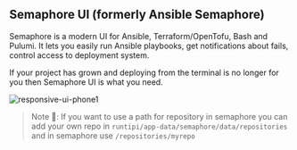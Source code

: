## Semaphore UI (formerly Ansible Semaphore)

Semaphore is a modern UI for Ansible, Terraform/OpenTofu, Bash and Pulumi. It lets you easily run Ansible playbooks, get notifications about fails, control access to deployment system.

If your project has grown and deploying from the terminal is no longer for you then Semaphore UI is what you need.

![responsive-ui-phone1](https://user-images.githubusercontent.com/914224/134777345-8789d9e4-ff0d-439c-b80e-ddc56b74fcee.png)

> Note 📝: If you want to use a path for repository in semaphore you can add your own repo in `runtipi/app-data/semaphore/data/repositories` and in semaphore use `/repositories/myrepo`
